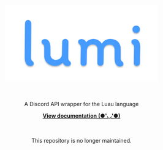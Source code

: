 <div align="center">
	<img src=".moonwave/static/logo.svg" alt="Lumi" width="400" />
	<br><br><br>
	<p>A Discord API wrapper for the Luau language</p>
	<a href="https://0jewell.github.io/Lumi/"><strong>View documentation (●'◡'●)</strong></a>
	<br><br><br>
	<p>This repository is no longer maintained.</p>
  <br><br><br>
</div>